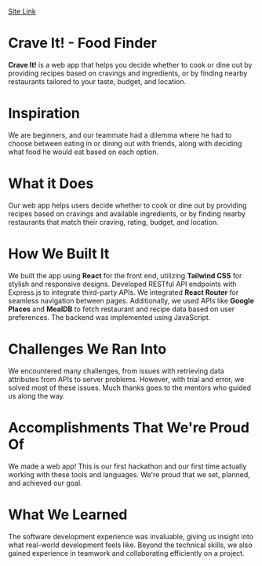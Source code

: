 [Site Link](https://crave-it-client.onrender.com/)
# Crave It! - Food Finder

**Crave It!** is a web app that helps you decide whether to cook or dine out by providing recipes based on cravings and ingredients, or by finding nearby restaurants tailored to your taste, budget, and location.

# Inspiration
We are beginners, and our teammate had a dilemma where he had to choose between eating in or dining out with friends, along with deciding what food he would eat based on each option.

# What it Does
Our web app helps users decide whether to cook or dine out by providing recipes based on cravings and available ingredients, or by finding nearby restaurants that match their craving, rating, budget, and location.

# How We Built It
We built the app using **React** for the front end, utilizing **Tailwind CSS** for stylish and responsive designs. Developed RESTful API endpoints with Express.js to integrate third-party APIs. We integrated **React Router** for seamless navigation between pages. Additionally, we used APIs like **Google Places** and **MealDB** to fetch restaurant and recipe data based on user preferences. The backend was implemented using JavaScript.

# Challenges We Ran Into
We encountered many challenges, from issues with retrieving data attributes from APIs to server problems. However, with trial and error, we solved most of these issues. Much thanks goes to the mentors who guided us along the way.

# Accomplishments That We're Proud Of
We made a web app! This is our first hackathon and our first time actually working with these tools and languages. We're proud that we set, planned, and achieved our goal.

# What We Learned
The software development experience was invaluable, giving us insight into what real-world development feels like. Beyond the technical skills, we also gained experience in teamwork and collaborating efficiently on a project.


